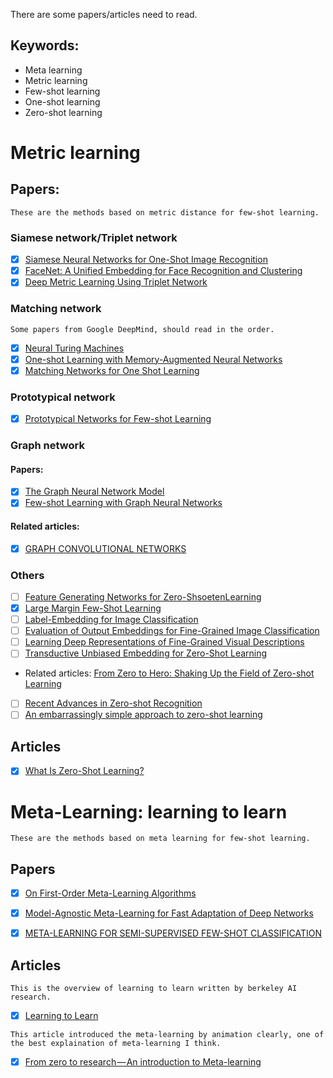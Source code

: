 There are some papers/articles need to read.

## Keywords:
- Meta learning
- Metric learning
- Few-shot learning
- One-shot learning
- Zero-shot learning

# Metric learning

## Papers:
```
These are the methods based on metric distance for few-shot learning.
```
### Siamese network/Triplet network
- [x] [Siamese Neural Networks for One-Shot Image Recognition](https://www.cs.cmu.edu/~rsalakhu/papers/oneshot1.pdf)
- [x] [FaceNet: A Unified Embedding for Face Recognition and Clustering](https://arxiv.org/pdf/1503.03832.pdf)
- [x] [Deep Metric Learning Using Triplet Network](https://arxiv.org/pdf/1412.6622.pdf)

### Matching network
```
Some papers from Google DeepMind, should read in the order.
```
- [x] [Neural Turing Machines](https://arxiv.org/pdf/1410.5401.pdf)
- [x] [One-shot Learning with Memory-Augmented Neural Networks](https://arxiv.org/pdf/1605.06065.pdf)
- [x] [Matching Networks for One Shot Learning](https://arxiv.org/pdf/1606.04080.pdf)

### Prototypical network
- [x] [Prototypical Networks for Few-shot Learning](https://arxiv.org/pdf/1703.05175.pdf)

### Graph network
#### Papers:
- [x] [The Graph Neural Network Model](http://citeseerx.ist.psu.edu/viewdoc/download?doi=10.1.1.1015.7227&rep=rep1&type=pdf)
- [x] [Few-shot Learning with Graph Neural Networks](https://arxiv.org/pdf/1711.04043.pdf)
#### Related articles: 
- [x] [GRAPH CONVOLUTIONAL NETWORKS](https://tkipf.github.io/graph-convolutional-networks/)

### Others
- [ ] [Feature Generating Networks for Zero-ShsoetenLearning](https://arxiv.org/pdf/1712.00981.pdf) 
- [x] [Large Margin Few-Shot Learning](https://arxiv.org/pdf/1807.02872.pdf)
- [ ] [Label-Embedding for Image Classification](https://arxiv.org/pdf/1503.08677.pdf)
- [ ] [Evaluation of Output Embeddings for Fine-Grained Image Classification](https://arxiv.org/pdf/1409.8403.pdf)
- [ ] [Learning Deep Representations of Fine-Grained Visual Descriptions](https://arxiv.org/pdf/1605.05395.pdf)
- [ ] [Transductive Unbiased Embedding for Zero-Shot Learning](https://arxiv.org/pdf/1803.11320.pdf)
- Related articles: [From Zero to Hero: Shaking Up the Field of Zero-shot Learning](https://medium.com/@alitech_2017/from-zero-to-hero-shaking-up-the-field-of-zero-shot-learning-c43208f71332)
- [ ] [Recent Advances in Zero-shot Recognition](https://arxiv.org/pdf/1710.04837.pdf)
- [ ] [An embarrassingly simple approach to zero-shot learning](http://proceedings.mlr.press/v37/romera-paredes15.pdf)

## Articles
- [x] [What Is Zero-Shot Learning?](https://www.analyticsindiamag.com/what-is-zero-shot-learning/)



# Meta-Learning: learning to learn
```
These are the methods based on meta learning for few-shot learning.
```
## Papers
- [x] [On First-Order Meta-Learning Algorithms](https://arxiv.org/pdf/1803.02999.pdf)
- [x] [Model-Agnostic Meta-Learning for Fast Adaptation of Deep Networks](https://arxiv.org/pdf/1703.03400.pdf)
- [x] [META-LEARNING FOR SEMI-SUPERVISED FEW-SHOT CLASSIFICATION](https://arxiv.org/pdf/1803.00676.pdf)


## Articles
```
This is the overview of learning to learn written by berkeley AI research.
```
- [x] [Learning to Learn](https://bair.berkeley.edu/blog/2017/07/18/learning-to-learn/)

```
This article introduced the meta-learning by animation clearly, one of the best explaination of meta-learning I think.
```
- [x] [From zero to research — An introduction to Meta-learning](https://medium.com/huggingface/from-zero-to-research-an-introduction-to-meta-learning-8e16e677f78a)
